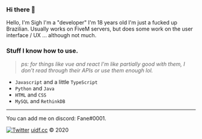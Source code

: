 ### Hi there 👋

Hello, I'm Sigh I'm a "developer" I'm 18 years old I'm just a fucked up Brazilian. Usually works on FiveM servers, but does some work on the user interface / UX ... although not much.

### Stuff I know how to use.

> *ps: for things like vue and react I'm like partially good with them, I don't read through their APIs or use them enough lol.*

- `Javascript` and a little `TypeScript`
- `Python` and `Java`
- `HTML` and `CSS`
- `MySQL` and `RethinkDB`

---

You can add me on discord: Fane#0001.

[![Twitter](https://img.shields.io/twitter/follow/Sigh1337?style=social)](https://twitter.com/Sigh1337)
[uidf.cc](https://uidf.cc) &copy; 2020
